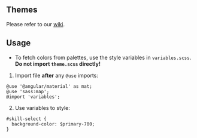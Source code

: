 ## Themes

Please refer to our [wiki](https://github.com/tempus-app/wiki/wiki/Guide-to-Angular-Material-Theming).

## Usage

- To fetch colors from palettes, use the style variables in `variables.scss`. **Do not import `theme.scss` directly!**

1. Import file **after** any `@use` imports:

```
@use '@angular/material' as mat;
@use 'sass:map';
@import 'variables';
```

2. Use variables to style:

```
#skill-select {
  background-color: $primary-700;
}
```

